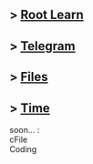 ## > [Root Learn](Root.md)
## > [Telegram](Telegram.md)
## > [Files](Files.md)
## > [Time](Time.md)

soon... :<br>
cFile<br>
Coding
